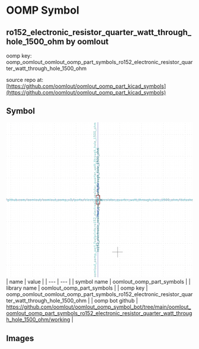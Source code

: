 # OOMP Symbol  
## ro152_electronic_resistor_quarter_watt_through_hole_1500_ohm  by oomlout  
  
oomp key: oomp_oomlout_oomlout_oomp_part_symbols_ro152_electronic_resistor_quarter_watt_through_hole_1500_ohm  
  
source repo at: [https://github.com/oomlout/oomlout_oomp_part_kicad_symbols](https://github.com/oomlout/oomlout_oomp_part_kicad_symbols)  
## Symbol  
  
[![working.png](working_600.png)](working.png)  
| name | value | 
| --- | --- | 
| symbol name | oomlout_oomp_part_symbols | 
| library name | oomlout_oomp_part_symbols | 
| oomp key | oomp_oomlout_oomlout_oomp_part_symbols_ro152_electronic_resistor_quarter_watt_through_hole_1500_ohm | 
| oomp bot github | https://github.com/oomlout/oomlout_oomp_symbol_bot/tree/main/oomlout_oomlout_oomp_part_symbols_ro152_electronic_resistor_quarter_watt_through_hole_1500_ohm/working | 
## Images  
